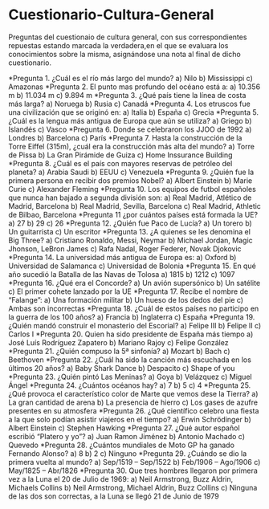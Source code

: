 # Cuestionario-Cultura-General

 Preguntas del cuestionaio de cultura general, con sus correspondientes repuestas estando marcada la verdadera,en el que se evaluara los conocimientos sobre la misma, asignándose una nota al final de dicho cuestionario.


*Pregunta 1. ¿Cuál es el río más largo del mundo?
a)	Nilo
b)	Mississippi
c)	Amazonas
*Pregunta 2. El punto mas profundo del océano está a:
a)	10.356 m
b)	11.034 m
c)	9.894 m
*Pregunta 3. ¿Qué país tiene la línea de costa más larga?
a)	Noruega
b)	Rusia
c)	Canadá
*Pregunta 4. Los etruscos fue una civilización que se originó en:
a)	Italia
b)	España
c)	Grecia
*Pregunta 5. ¿Cuál es la lengua más antigua de Europa que aún se utiliza?
a)	Griego
b)	Islandés
c)	Vasco
*Pregunta 6. Donde se celebraron los JJOO de 1992
a)	Londres
b)	Barcelona
c)	París
*Pregunta 7. Hasta la construcción de la Torre Eiffel (315m), ¿cuál era la construcción más alta del mundo?
a)	Torre de Pissa
b)	La Gran Pirámide de Guiza
c)	Home Inssurance Building
*Pregunta 8. ¿Cuál es el país con mayores reservas de petróleo del planeta?
a)	Arabia Saudi
b)	EEUU
c)	Venezuela
*Pregunta 9. ¿Quién fue la primera persona en recibir dos premios Nobel?
a)	Albert Einstein
b)	Marie Curie
c)	Alexander Fleming
*Pregunta 10. Los equipos de futbol españoles que nunca han bajado a segunda división son:
a)	Real Madrid, Atlético de Madrid, Barcelona
b)	Real Madrid, Sevilla, Barcelona
c)	Real Madrid, Athletic de Bilbao, Barcelona
*Pregunta 11 ¿por cuántos países está formada la UE?
a)	27
b)	29
c)	26
*Pregunta 12. ¿Quién fue Paco de Lucía?
a)	Un torero
b)	Un guitarrista
c)	Un escritor
*Pregunta 13. ¿A quienes se les denomina el Big Three?
a)	Cristiano Ronaldo, Messi, Neymar
b)	Michael Jordan, Magic Jhonson, LeBron James
c)	Rafa Nadal, Roger Federer, Novak Djokovic
*Pregunta 14. La universidad más antigua de Europa es:
a)	Oxford
b)	Universidad de Salamanca
c)	Universidad de Bolonia
*Pregunta 15. En qué año sucedió la Batalla de las Navas de Tolosa
a)	1815
b)	1212
c)	1097
*Pregunta 16. ¿Qué era el Concorde?
a)	Un avión supersónico
b)	Un satélite
c)	El primer cohete lanzado por la UE
*Pregunta 17. Recibe el nombre de “Falange”:
a)	Una formación militar
b)	Un hueso de los dedos del pie
c)	Ambas son incorrectas
*Pregunta 18. ¿Cuál de estos países no participo en la guerra de los 100 años?
a)	Francia
b)	Inglaterra
c)	España
*Pregunta 19. ¿Quién mandó construir el monasterio del Escorial?
a)	Felipe III
b)	Felipe II
c)	Carlos I
*Pregunta 20. Quien ha sido presidente de España más tiempo
a)	José Luís Rodríguez Zapatero
b)	Mariano Rajoy
c)	Felipe González
*Pregunta 21. ¿Quién compuso la 5ª sinfonía?
a)	Mozart
b)	Bach
c)	Beethoven
*Pregunta 22. ¿Cuál ha sido la canción más escuchada en los últimos 20 años?
a)	Baby Shark Dance
b)	Despacito
c)	Shape of you
*Pregunta 23. ¿Quién pintó Las Meninas?
a)	Goya
b)	Velázquez
c)	Miguel Ángel
*Pregunta 24. ¿Cuántos océanos hay?
a)	7
b)	5
c)	4
*Pregunta 25. ¿Qué provoca el característico color de Marte que vemos dese la Tierra?
a)	La gran cantidad de arena
b)	La presencia de hierro
c)	Los gases de azufre presentes en su atmosfera
*Pregunta 26. ¿Qué científico celebro una fiesta a la que solo podían asistir viajeros en el tiempo?
a)	Erwin Schrödinger
b)	Albert Einstein
c)	Stephen Hawking
*Pregunta 27. ¿Qué autor español escribió “Platero y yo”?
a)	Juan Ramon Jiménez
b)	Antonio Machado
c)	Quevedo
*Pregunta 28. ¿Cuántos mundiales de Moto GP ha ganado Fernando Alonso?
a)	8
b)	2
c)	Ninguno
*Pregunta 29. ¿Cuándo se dio la primera vuelta al mundo?
a)	Sep/1519 – Sep/1522
b)	Feb/1906 – Ago/1906
c)	May/1825 – Abr/1826
*Pregunta 30. Que tres hombres llegaron por primera vez a la Luna el 20 de Julio de 1969:
a)	Neil Armstrong, Buzz Aldrin, Michaels Collins
b)	Neil Armstrong, Michael Aldrin, Buzz Collins
c)	Ninguna de las dos son correctas, a la Luna se llegó 21 de Junio de 1979